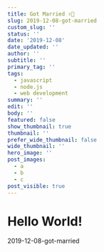 ```yaml
---
title: Got Married ✌🏽
slug: 2019-12-08-got-married
custom_slug: ''
status: ''
date: '2019-12-08'
date_updated: ''
author: ''
subtitle: ''
primary_tag: ''
tags:
  - javascript
  - node.js
  - web development
summary: ''
edit: ''
body: ''
featured: false
show_thumbnail: true
thumbnail: ''
prefer_wide_thumbnail: false
wide_thumbnail: ''
hero_image: ''
post_images:
  - a
  - b
  - c
post_visible: true
---
```

# Hello World!
2019-12-08-got-married